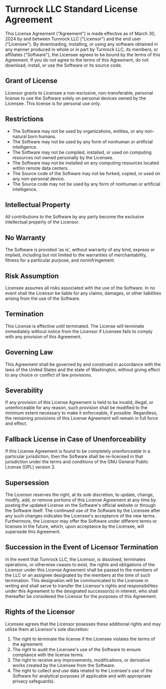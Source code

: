 # Turnrock LLC Standard License Agreement

This License Agreement ("Agreement") is made effective as of March 30, 2024 by and between Turnrock LLC ("Licensor") and the end user ("Licensee"). By downloading, installing, or using any software obtained in any manner produced in whole or in part by Turnrock LLC, its members, or affiliates ("Software"), the Licensee agrees to be bound by the terms of this Agreement. If you do not agree to the terms of this Agreement, do not download, install, or use the Software or its source code.

## Grant of License
Licensor grants to Licensee a non-exclusive, non-transferable, personal license to use the Software solely on personal devices owned by the Licensee. This license is for personal use only.

## Restrictions

- The Software may not be used by organizations, entities, or any non-natural born humans.
- The Software may not be used by any form of nonhuman or artificial intelligence.
- The Software may not be compiled, installed, or used on computing resources not owned personally by the Licensee.
- The Software may not be installed on any computing resources located within remote data centers.
- The Source code of the Software may not be forked, copied, or used on any non-personal device.
- The Source code may not be used by any form of nonhuman or artificial intelligence.

## Intellectual Property
All contributions to the Software by any party become the exclusive intellectual property of the Licensor.

## No Warranty
The Software is provided 'as is', without warranty of any kind, express or implied, including but not limited to the warranties of merchantability, fitness for a particular purpose, and noninfringement.

## Risk Assumption
Licensee assumes all risks associated with the use of the Software. In no event shall the Licensor be liable for any claims, damages, or other liabilities arising from the use of the Software.

## Termination
This License is effective until terminated. The License will terminate immediately without notice from the Licensor if Licensee fails to comply with any provision of this Agreement.

## Governing Law
This Agreement shall be governed by and construed in accordance with the laws of the United States and the state of Washington, without giving effect to any choice or conflict of law provisions.

## Severability
If any provision of this License Agreement is held to be invalid, illegal, or unenforceable for any reason, such provision shall be modified to the minimum extent necessary to make it enforceable, if possible. Regardless, the remaining provisions of this License Agreement will remain in full force and effect.

## Fallback License in Case of Unenforceability
If this License Agreement is found to be completely unenforceable in a particular jurisdiction, then the Software shall be re-licensed in that jurisdiction under the terms and conditions of the GNU General Public License (GPL) version 3.

## Supersession
The Licensor reserves the right, at its sole discretion, to update, change, modify, add, or remove portions of this License Agreement at any time by posting the updated License on the Software's official website or through the Software itself. The continued use of the Software by the Licensee after any such changes indicates the Licensee's acceptance of the new terms. Furthermore, the Licensor may offer the Software under different terms or licenses in the future, which, upon acceptance by the Licensee, will supersede this Agreement.

## Succession in the Event of Licensor Termination
In the event that Turnrock LLC, the Licensor, is dissolved, terminates operations, or otherwise ceases to exist, the rights and obligations of the Licensor under this License Agreement shall be passed to the members of the LLC or an assignee designated by the members at the time of such termination. This designation will be communicated to the Licensee in writing and shall serve to transfer the Licensor's rights and responsibilities under this Agreement to the designated successor(s) in interest, who shall thereafter be considered the Licensor for the purposes of this Agreement.

## Rights of the Licensor
Licensee agrees that the Licensor posesses these additional rights and may utilize them at Licensor's sole discretion:
1. The right to terminate the license if the Licensee violates the terms of the agreement.
2. The right to audit the Licensee's use of the Software to ensure compliance with the license terms.
3. The right to receive any improvements, modifications, or derivative works created by the Licensee from the Software.
4. The right to collect and use data related to the Licensee's use of the Software for analytical purposes (if applicable and with appropriate privacy safeguards).